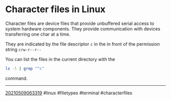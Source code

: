 # Character files in Linux
Character files are device files that provide unbuffered serial access to system hardware components.
They provide communication with devices transferring one char at a time.

They are indicated by the file descriptor `c` in the in front of the permission string `crw-r--r--`

You can list the files in the current directory with the 
```sh
ls -l | grep "^c"
```

command.

----
[20210509063319](https://github.com/Miluba/Zettelkasten/blob/0d04c6346387273fff651b920754d77044ab0d9b/20210509063319)
#linux #filetypes #terminal #characterfiles
